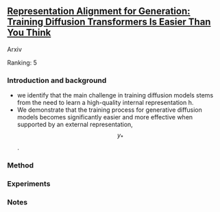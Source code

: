 ## [Representation Alignment for Generation: Training Diffusion Transformers Is Easier Than You Think](https://arxiv.org/pdf/2410.06940)
Arxiv

Ranking: 5

### Introduction and background
- we identify that the main challenge in training diffusion models stems from the need to learn a high-quality internal representation h.
- We demonstrate that the training process for generative diffusion models becomes significantly easier and more effective when supported by an external representation, $$y_*$$.

### Method

### Experiments

### Notes
